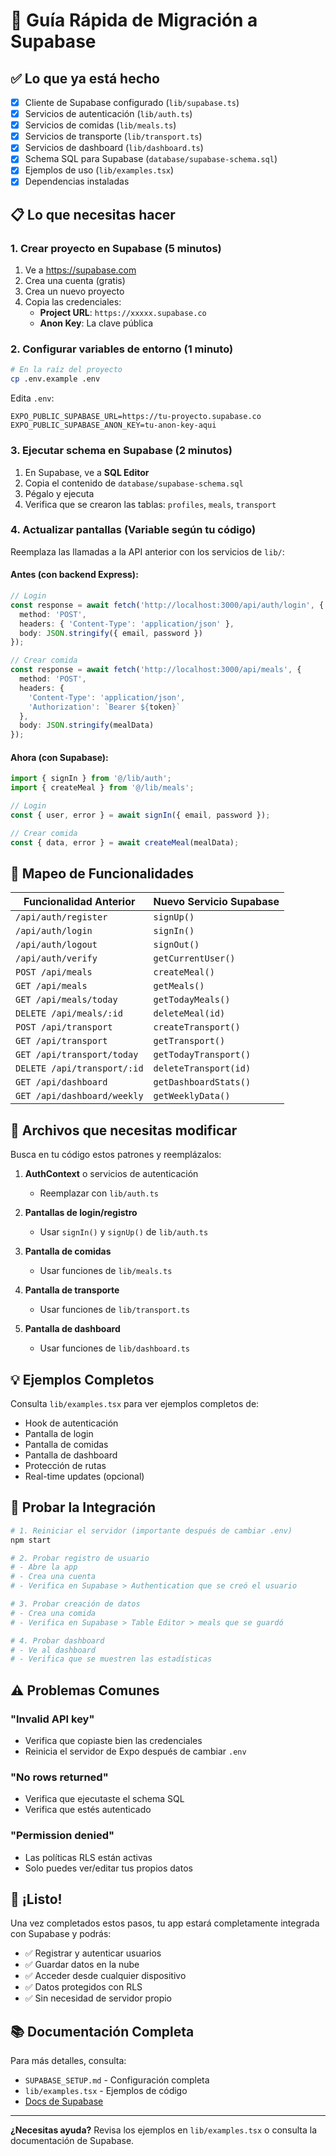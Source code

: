 # 🚀 Guía Rápida de Migración a Supabase

## ✅ Lo que ya está hecho

- [x] Cliente de Supabase configurado (`lib/supabase.ts`)
- [x] Servicios de autenticación (`lib/auth.ts`)
- [x] Servicios de comidas (`lib/meals.ts`)
- [x] Servicios de transporte (`lib/transport.ts`)
- [x] Servicios de dashboard (`lib/dashboard.ts`)
- [x] Schema SQL para Supabase (`database/supabase-schema.sql`)
- [x] Ejemplos de uso (`lib/examples.tsx`)
- [x] Dependencias instaladas

## 📋 Lo que necesitas hacer

### 1. Crear proyecto en Supabase (5 minutos)

1. Ve a https://supabase.com
2. Crea una cuenta (gratis)
3. Crea un nuevo proyecto
4. Copia las credenciales:
   - **Project URL**: `https://xxxxx.supabase.co`
   - **Anon Key**: La clave pública

### 2. Configurar variables de entorno (1 minuto)

```bash
# En la raíz del proyecto
cp .env.example .env
```

Edita `.env`:
```env
EXPO_PUBLIC_SUPABASE_URL=https://tu-proyecto.supabase.co
EXPO_PUBLIC_SUPABASE_ANON_KEY=tu-anon-key-aqui
```

### 3. Ejecutar schema en Supabase (2 minutos)

1. En Supabase, ve a **SQL Editor**
2. Copia el contenido de `database/supabase-schema.sql`
3. Pégalo y ejecuta
4. Verifica que se crearon las tablas: `profiles`, `meals`, `transport`

### 4. Actualizar pantallas (Variable según tu código)

Reemplaza las llamadas a la API anterior con los servicios de `lib/`:

#### Antes (con backend Express):
```typescript
// Login
const response = await fetch('http://localhost:3000/api/auth/login', {
  method: 'POST',
  headers: { 'Content-Type': 'application/json' },
  body: JSON.stringify({ email, password })
});

// Crear comida
const response = await fetch('http://localhost:3000/api/meals', {
  method: 'POST',
  headers: { 
    'Content-Type': 'application/json',
    'Authorization': `Bearer ${token}`
  },
  body: JSON.stringify(mealData)
});
```

#### Ahora (con Supabase):
```typescript
import { signIn } from '@/lib/auth';
import { createMeal } from '@/lib/meals';

// Login
const { user, error } = await signIn({ email, password });

// Crear comida
const { data, error } = await createMeal(mealData);
```

## 🔄 Mapeo de Funcionalidades

| Funcionalidad Anterior | Nuevo Servicio Supabase |
|------------------------|-------------------------|
| `/api/auth/register` | `signUp()` |
| `/api/auth/login` | `signIn()` |
| `/api/auth/logout` | `signOut()` |
| `/api/auth/verify` | `getCurrentUser()` |
| `POST /api/meals` | `createMeal()` |
| `GET /api/meals` | `getMeals()` |
| `GET /api/meals/today` | `getTodayMeals()` |
| `DELETE /api/meals/:id` | `deleteMeal(id)` |
| `POST /api/transport` | `createTransport()` |
| `GET /api/transport` | `getTransport()` |
| `GET /api/transport/today` | `getTodayTransport()` |
| `DELETE /api/transport/:id` | `deleteTransport(id)` |
| `GET /api/dashboard` | `getDashboardStats()` |
| `GET /api/dashboard/weekly` | `getWeeklyData()` |

## 🎯 Archivos que necesitas modificar

Busca en tu código estos patrones y reemplázalos:

1. **AuthContext** o servicios de autenticación
   - Reemplazar con `lib/auth.ts`

2. **Pantallas de login/registro**
   - Usar `signIn()` y `signUp()` de `lib/auth.ts`

3. **Pantalla de comidas**
   - Usar funciones de `lib/meals.ts`

4. **Pantalla de transporte**
   - Usar funciones de `lib/transport.ts`

5. **Pantalla de dashboard**
   - Usar funciones de `lib/dashboard.ts`

## 💡 Ejemplos Completos

Consulta `lib/examples.tsx` para ver ejemplos completos de:
- Hook de autenticación
- Pantalla de login
- Pantalla de comidas
- Pantalla de dashboard
- Protección de rutas
- Real-time updates (opcional)

## 🧪 Probar la Integración

```bash
# 1. Reiniciar el servidor (importante después de cambiar .env)
npm start

# 2. Probar registro de usuario
# - Abre la app
# - Crea una cuenta
# - Verifica en Supabase > Authentication que se creó el usuario

# 3. Probar creación de datos
# - Crea una comida
# - Verifica en Supabase > Table Editor > meals que se guardó

# 4. Probar dashboard
# - Ve al dashboard
# - Verifica que se muestren las estadísticas
```

## ⚠️ Problemas Comunes

### "Invalid API key"
- Verifica que copiaste bien las credenciales
- Reinicia el servidor de Expo después de cambiar `.env`

### "No rows returned"
- Verifica que ejecutaste el schema SQL
- Verifica que estés autenticado

### "Permission denied"
- Las políticas RLS están activas
- Solo puedes ver/editar tus propios datos

## 🎉 ¡Listo!

Una vez completados estos pasos, tu app estará completamente integrada con Supabase y podrás:
- ✅ Registrar y autenticar usuarios
- ✅ Guardar datos en la nube
- ✅ Acceder desde cualquier dispositivo
- ✅ Datos protegidos con RLS
- ✅ Sin necesidad de servidor propio

## 📚 Documentación Completa

Para más detalles, consulta:
- `SUPABASE_SETUP.md` - Configuración completa
- `lib/examples.tsx` - Ejemplos de código
- [Docs de Supabase](https://supabase.com/docs)

---

**¿Necesitas ayuda?** Revisa los ejemplos en `lib/examples.tsx` o consulta la documentación de Supabase.
